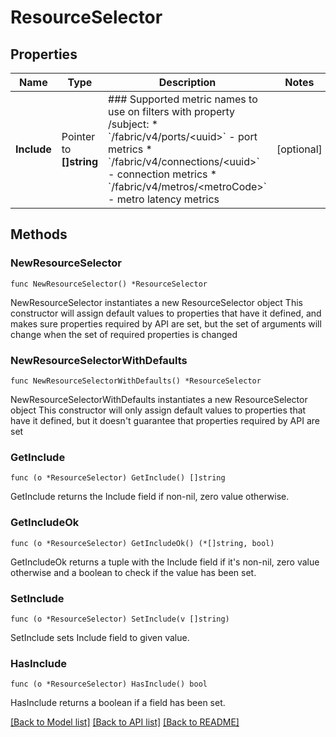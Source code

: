 # ResourceSelector

## Properties

Name | Type | Description | Notes
------------ | ------------- | ------------- | -------------
**Include** | Pointer to **[]string** | ### Supported metric names to use on filters with property /subject:   * &#x60;/fabric/v4/ports/&lt;uuid&gt;&#x60; - port metrics   * &#x60;/fabric/v4/connections/&lt;uuid&gt;&#x60; - connection metrics   * &#x60;/fabric/v4/metros/&lt;metroCode&gt;&#x60; - metro latency metrics  | [optional] 

## Methods

### NewResourceSelector

`func NewResourceSelector() *ResourceSelector`

NewResourceSelector instantiates a new ResourceSelector object
This constructor will assign default values to properties that have it defined,
and makes sure properties required by API are set, but the set of arguments
will change when the set of required properties is changed

### NewResourceSelectorWithDefaults

`func NewResourceSelectorWithDefaults() *ResourceSelector`

NewResourceSelectorWithDefaults instantiates a new ResourceSelector object
This constructor will only assign default values to properties that have it defined,
but it doesn't guarantee that properties required by API are set

### GetInclude

`func (o *ResourceSelector) GetInclude() []string`

GetInclude returns the Include field if non-nil, zero value otherwise.

### GetIncludeOk

`func (o *ResourceSelector) GetIncludeOk() (*[]string, bool)`

GetIncludeOk returns a tuple with the Include field if it's non-nil, zero value otherwise
and a boolean to check if the value has been set.

### SetInclude

`func (o *ResourceSelector) SetInclude(v []string)`

SetInclude sets Include field to given value.

### HasInclude

`func (o *ResourceSelector) HasInclude() bool`

HasInclude returns a boolean if a field has been set.


[[Back to Model list]](../README.md#documentation-for-models) [[Back to API list]](../README.md#documentation-for-api-endpoints) [[Back to README]](../README.md)



